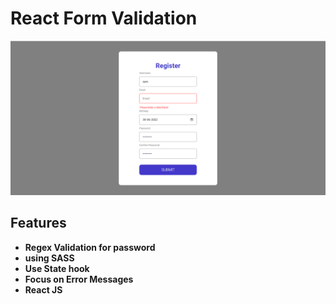 # React Form Validation
![SS](https://github.com/darpanrajput/react-responsive-sidebar/blob/react-form-validation/demo/form.PNG)
## Features
+ **Regex Validation for password** <br>
+ **using SASS**<br>
+ **Use State hook**<br>
+ **Focus on Error Messages**<br>
+ **React JS**<br>
